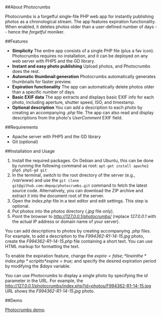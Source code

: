 ##About Photocrumbs

Photocrumbs is a forgetful single-file PHP web app for instantly publishing photos as a chronological stream. The app features expiration functionality. When enabled, it deletes photos older than a user-defined number of days -- hence the *forgetful* moniker.

##Features

* **Simplicity** The entire app consists of a single PHP file (plus a fav icon). Photocrumbs requires no installation, and it can be deployed on any web server with PHP5 and the GD library.
* **Instant and easy photo publishing** Upload photos, and Photocrumbs does the rest.
* **Automatic thumbnail generation** Photocrumbs automatically generates thumbnails for faster preview.
* **Expiration functionality** The app can automatically delete photos older than a specific number of days.
* **Basic EXIF data** The app extracts and displays basic EXIF info for each photo, including aperture, shutter speed, ISO, and timestamp.
* **Optional description** You can add a description to each photo by creating an accompanying *.php* file. The app can also read and display descriptions from the photo's *UserComment* EXIF field.

##Requirements

* Apache server with PHP5 and the GD library
* Git (optional)

##Installation and Usage

1. Install the required packages. On Debian and Ubuntu, this can be done by running the following command as root: `apt-get install apache2 php5 php5-gd git`
2. In the terminal, switch to the root directory of the server (e.g., */var/www*) and use the `git clone git@github.com:dmpop/photocrumbs.git` command to fetch the latest source code. Alternatively, you can download the ZIP archive and extract it into the document root of the server.
3. Open the *index.php* file in a text editor and edit settings. This step is optional.
4. Put photos into the *photos* directory (*.jpg* file only).
5. Point the browser to *http://127.0.0.1/photocrumbs/* (replace *127.0.0.1* with the actual IP address or domain name of your server).

You can add descriptions to photos by creating accompanying *.php* files. For example, to add a description to the *F994362-R1-14-15.jpg* photo, create the *F994362-R1-14-15.php* file containing a short text. You can use HTML markup for formatting the text.

To enable the expiration feature, change the *$expire = false;* line in the *index.php* script to *$expire = true;* and specify the desired expiration period by modifying the *$days* variable.

You can use Photocrumbs to display a single photo by specifying the *id* parameter in the URL. For example, the http://127.0.0.1/photocrumbs/index.php?id=photos/F994362-R1-14-15.jpg URL shows the *F994362-R1-14-15.jpg* photo.

##Demo

[Photocrumbs demo](http://dmpop.homelinux.com/photocrumbs/).
